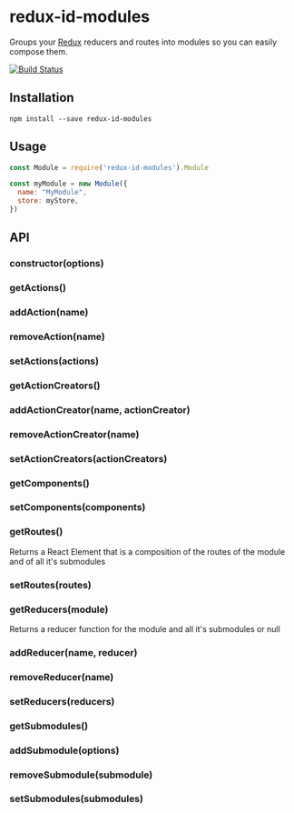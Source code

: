 # redux-id-modules
Groups your [Redux](https://github.com/rackt/redux) reducers and routes into
modules so you can easily compose them.

[![Build Status](https://travis-ci.org/Industrial/redux-id-modules.svg?branch=master)](https://travis-ci.org/Industrial/redux-id-modules)

## Installation
```
npm install --save redux-id-modules
```

## Usage
```js
const Module = require('redux-id-modules').Module

const myModule = new Module({
  name: "MyModule",
  store: myStore,
})
```

## API

### constructor(options)

### getActions()

### addAction(name)

### removeAction(name)

### setActions(actions)

### getActionCreators()

### addActionCreator(name, actionCreator)

### removeActionCreator(name)

### setActionCreators(actionCreators)

### getComponents()

### setComponents(components)

### getRoutes()
Returns a React Element that is a composition of the routes of the module and of all it's submodules

### setRoutes(routes)

### getReducers(module)
Returns a reducer function for the module and all it's submodules or null

### addReducer(name, reducer)

### removeReducer(name)

### setReducers(reducers)

### getSubmodules()

### addSubmodule(options)

### removeSubmodule(submodule)

### setSubmodules(submodules)